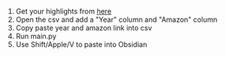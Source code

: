 1. Get your highlights from [here](https://learning.oreilly.com/highlights/?page=1)
2. Open the csv and add a "Year" column and "Amazon" column
3. Copy paste year and amazon link into csv
4. Run main.py
5. Use Shift/Apple/V to paste into Obsidian
